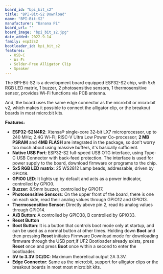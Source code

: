 ```yaml
---
board_id: "bpi_bit_s2"
title: "BPI-Bit-S2 Download"
name: "BPI-Bit-S2"
manufacturer: "Banana Pi"
board_url: ""
board_image: "bpi_bit_s2.jpg"
date_added: 2022-9-14
family: esp32s2
bootloader_id: bpi_bit_s2
features:
  - USB-C
  - Wi-Fi
  - Solder-Free Alligator Clip
  - Speaker
---
```


The BPI-Bit-S2 is a development board equipped ESP32-S2 chip, with 5x5 RGB LED matrix, 1 buzzer, 2 photosensitive sensors, 1 thermosensitive sensor, provides Wi-Fi functions via PCB antenna. 

And, the board uses the same edge connector as the micro:bit or micro:bit v2, which makes it possible to connect the alligator clip, or the breakout boards in most micro:bit kits.

**Features:**

- **ESP32-S2N4R2**: Xtensa® single-core 32-bit LX7 microprocessor,
up to 240 MHz; 2.4G Wi-Fi; RISC-V Ultra Low Power Co-processor; **2 MB PSRAM** and **4MB FLASH** are integrated in the package, so don't worry too much about using massive buffers, it's basically sufficient.
- **Native USB Port**: ESP32-S2 full-speed USB OTG interface, using Type-C USB Connector with back-feed protection. The interface is used for power supply to the board, download firmware or programs to the chip.
- **5x5 RGB LED matrix**: 25 WS2812 Lamp beads, addressable, driven by GPIO18.
- **GPIO0 LED**: It lights up by default and acts as a power indicator, controlled by GPIO0.
- **Buzzer**: 8.5mm buzzer, controlled by GPIO17.
- **Photosensitive Sensors**: On the upper front of the board, there is one on each side, read their analog values through GPIO12 and GPIO13.
- **Thermosensitive Sensor**: Directly above pin 2, read its analog values through GPIO14.
- **A/B Button**: A controlled by GPIO38, B controlled by GPIO33.
- **Reset Button**
- **Boot Button**: It is a button that controls boot mode only at startup, and can be used as a normal button at other times. Holding down **Boot** and then pressing **Reset** initiates Firmware Download mode for downloading firmware through the USB port;If UF2 Bootloader already exists, press **Reset** once and press **Boot** once within a second to enter the bootloader.
- **5V to 3.3V DC/DC**: Maximum theoretical output 2A 3.3V.
- **Edge Connector**: Same as the micro:bit, support for alligator clips or the breakout boards in most most micro:bit kits.

